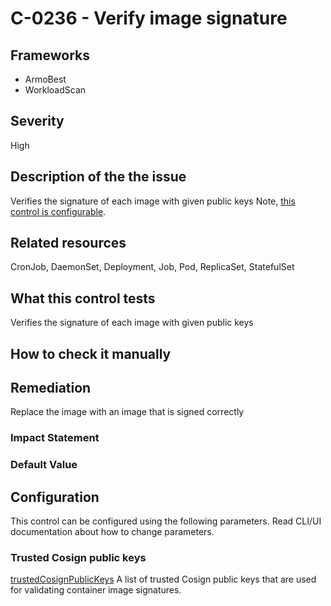 # C-0236 - Verify image signature

## Frameworks
* ArmoBest
* WorkloadScan
 
## Severity
High

## Description of the the issue
Verifies the signature of each image with given public keys Note, [this control is configurable](##configuration).
 
## Related resources
CronJob, DaemonSet, Deployment, Job, Pod, ReplicaSet, StatefulSet
 
## What this control tests 
Verifies the signature of each image with given public keys
 
## How to check it manually 

 
## Remediation
Replace the image with an image that is signed correctly
 
### Impact Statement

 
### Default Value

 
## Configuration
 This control can be configured using the following parameters. Read CLI/UI documentation about how to change parameters.
 
### Trusted Cosign public keys
[trustedCosignPublicKeys](doc:configuration_parameter_trustedcosignpublickeys)
A list of trusted Cosign public keys that are used for validating container image signatures.
 
